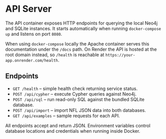 # API Server

The API container exposes HTTP endpoints for querying the local Neo4j and SQLite
instances. It starts automatically when running `docker-compose up` and listens
on port `8080`.

When using `docker-compose` locally the Apache container serves this
documentation under the `/docs` path. On Render the API is hosted at the root
domain instead, so `/health` is reachable at `https://your-app.onrender.com/health`.

## Endpoints

- `GET /health` – simple health check returning service status.
- `POST /api/cypher` – execute Cypher queries against Neo4j.
- `POST /api/sql` – run read-only SQL against the bundled SQLite database.
- `POST /api/import` – import NFL JSON data into both databases.
- `GET /api/examples` – sample requests for each API.

All endpoints accept and return JSON. Environment variables control database
locations and credentials when running inside Docker.
